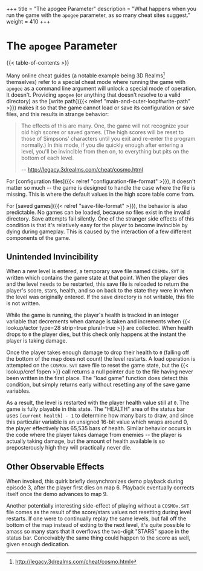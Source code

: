 +++
title = "The apogee Parameter"
description = "What happens when you run the game with the `apogee` parameter, as so many cheat sites suggest."
weight = 410
+++

# The `apogee` Parameter

{{< table-of-contents >}}

Many online cheat guides (a notable example being 3D Realms[^3drealms] themselves) refer to a special cheat mode where running the game with `apogee` as a command line argument will unlock a special mode of operation. It doesn't. Providing `apogee` (or anything that doesn't resolve to a valid directory) as the [write path]({{< relref "main-and-outer-loop#write-path" >}}) makes it so that the game cannot load or save its configuration or save files, and this results in strange behavior:

> The effects of this are many. One, the game will not recognize your old high scores or saved games. (The high scores will be reset to those of Simpsons' characters until you exit and re-enter the program normally.) In this mode, if you die quickly enough after entering a level, you'll be invincible from then on, to everything but pits on the bottom of each level.
>
> -- http://legacy.3drealms.com/cheat/cosmo.html

For [configuration files]({{< relref "configuration-file-format" >}}), it doesn't matter so much -- the game is designed to handle the case where the file is missing. This is where the default values in the high score table come from.

For [saved games]({{< relref "save-file-format" >}}), the behavior is also predictable. No games can be loaded, because no files exist in the invalid directory. Save attempts fail silently. One of the stranger side effects of this condition is that it's relatively easy for the player to become invincible by dying during gameplay. This is caused by the interaction of a few different components of the game.

## Unintended Invincibility

When a new level is entered, a temporary save file named `COSMOx.SVT` is written which contains the game state at that point. When the player dies and the level needs to be restarted, this save file is reloaded to return the player's score, stars, health, and so on back to the state they were in when the level was originally entered. If the save directory is not writable, this file is not written.

While the game is running, the player's health is tracked in an integer variable that decrements when damage is taken and increments when {{< lookup/actor type=28 strip=true plural=true >}} are collected. When health drops to `0` the player dies, but this check only happens at the instant the player is taking damage.

Once the player takes enough damage to drop their health to `0` (falling off the bottom of the map does not count) the level restarts. A load operation is attempted on the `COSMOx.SVT` save file to reset the game state, but the {{< lookup/cref fopen >}} call returns a null pointer due to the file having never been written in the first place. The "load game" function does detect this condition, but simply returns early without resetting any of the save game variables.

As a result, the level is restarted with the player health value still at `0`. The game is fully playable in this state. The "HEALTH" area of the status bar uses `[current health] - 1` to determine how many bars to draw, and since this particular variable is an unsigned 16-bit value which wraps around 0, the player effectively has 65,535 bars of health. Similar behavior occurs in the code where the player takes damage from enemies -- the player is actually taking damage, but the amount of health available is so preposterously high they will practically never die.

## Other Observable Effects

When invoked, this quirk briefly desynchronizes demo playback during episode 3, after the player first dies on map 6. Playback eventually corrects itself once the demo advances to map 9.

Another potentially interesting side-effect of playing without a `COSMOx.SVT` file comes as the result of the score/stars values not resetting during level restarts. If one were to continually replay the same levels, but fall off the bottom of the map instead of exiting to the next level, it's quite possible to amass so many stars that it overflows the two-digit "STARS" space in the status bar. Conceivably the same thing could happen to the score as well, given enough dedication.

[^3drealms]: http://legacy.3drealms.com/cheat/cosmo.html
